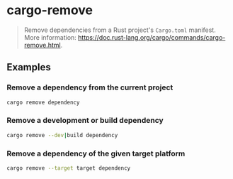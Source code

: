 # cargo-remove

> Remove dependencies from a Rust project's `Cargo.toml` manifest. More information: <https://doc.rust-lang.org/cargo/commands/cargo-remove.html>.

## Examples

### Remove a dependency from the current project

```bash
cargo remove dependency
```

### Remove a development or build dependency

```bash
cargo remove --dev|build dependency
```

### Remove a dependency of the given target platform

```bash
cargo remove --target target dependency
```
